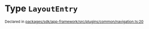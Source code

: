 # Type `LayoutEntry`
<sub>Declared in [packages/sdk/app-framework/src/plugins/common/navigation.ts:20](https://github.com/dxos/dxos/blob/52455dba3/packages/sdk/app-framework/src/plugins/common/navigation.ts#L20)</sub>






